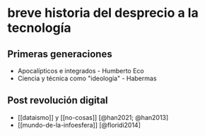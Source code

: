 # breve historia del desprecio a la tecnología
## Primeras generaciones

- Apocalípticos e integrados - Humberto Eco
- Ciencia y técnica como "ideología" - Habermas

## Post revolución digital

- [[dataismo]] y [[no-cosas]] [@han2021; @han2013] 
- [[mundo-de-la-infoesfera]] [@floridi2014]

